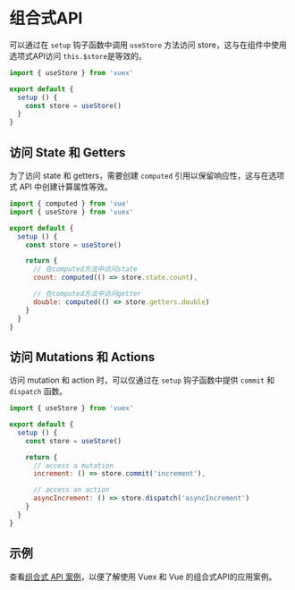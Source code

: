 # 组合式API

可以通过在 `setup` 钩子函数中调用 `useStore` 方法访问 store，这与在组件中使用选项式API访问 `this.$store`是等效的。

```js
import { useStore } from 'vuex'

export default {
  setup () {
    const store = useStore()
  }
}
```

## 访问 State 和 Getters

为了访问 state 和 getters，需要创建 `computed` 引用以保留响应性，这与在选项式 API 中创建计算属性等效。

```js
import { computed } from 'vue'
import { useStore } from 'vuex'

export default {
  setup () {
    const store = useStore()

    return {
      // 在computed方法中访问state
      count: computed(() => store.state.count),

      // 在computed方法中访问getter
      double: computed(() => store.getters.double)
    }
  }
}
```

## 访问 Mutations 和 Actions

访问 mutation 和 action 时，可以仅通过在 `setup` 钩子函数中提供 `commit` 和 `dispatch` 函数。

```js
import { useStore } from 'vuex'

export default {
  setup () {
    const store = useStore()

    return {
      // access a mutation
      increment: () => store.commit('increment'),

      // access an action
      asyncIncrement: () => store.dispatch('asyncIncrement')
    }
  }
}
```

## 示例

查看[组合式 API 案例](https://github.com/vuejs/vuex/tree/4.0/examples/composition)，以便了解使用 Vuex 和 Vue 的组合式API的应用案例。